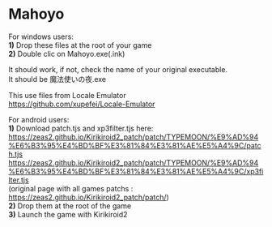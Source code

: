 # Mahoyo
For windows users:  
**1)** Drop these files at the root of your game  
**2)** Double clic on Mahoyo.exe(.ink)  

It should work, if not, check the name of your original executable.  
It should be 魔法使いの夜.exe 

This use files from Locale Emulator  
https://github.com/xupefei/Locale-Emulator

For android users:  
**1)** Download patch.tjs and xp3filter.tjs here:
https://zeas2.github.io/Kirikiroid2_patch/patch/TYPEMOON/%E9%AD%94%E6%B3%95%E4%BD%BF%E3%81%84%E3%81%AE%E5%A4%9C/patch.tjs  
https://zeas2.github.io/Kirikiroid2_patch/patch/TYPEMOON/%E9%AD%94%E6%B3%95%E4%BD%BF%E3%81%84%E3%81%AE%E5%A4%9C/xp3filter.tjs  
(original page with all games patchs : https://zeas2.github.io/Kirikiroid2_patch/patch/)  
**2)** Drop them at the root of the game  
**3)** Launch the game with Kirikiroid2  
